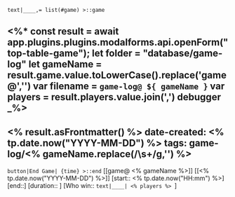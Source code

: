 `text|____,= list(#game) >::game`

<%*
 const result = await app.plugins.plugins.modalforms.api.openForm("top-table-game");
 let folder = "database/game-log"
 let gameName = result.game.value.toLowerCase().replace('game@','')
 var filename = `game-log@ ${ gameName }`
 var players =  result.players.value.join(',')
debugger
 _%>
---
<% result.asFrontmatter() %>
date-created: <% tp.date.now("YYYY-MM-DD") %>
tags: game-log/<% gameName.replace(/\s+/g,'') %>
---
`button|End Game| {time} >::end` 
[[game@ <% gameName %>]] [[<% tp.date.now("YYYY-MM-DD") %>]] [start:: <% tp.date.now("HH:mm") %>] 
[end::] [duration::  ] [Who win:: `text|____| <% players %> `] 
